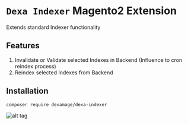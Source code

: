 # `Dexa Indexer` Magento2 Extension
Extends standard Indexer functionality

## Features
1. Invalidate or Validate selected Indexes in Backend (Influence to cron reindex process)
2. Reindex selected Indexes from Backend

## Installation

```
composer require dexamage/dexa-indexer
```
![alt tag](https://cloud.githubusercontent.com/assets/14139924/21954908/9deb24a0-da67-11e6-9efd-97cdba1ea003.png)
